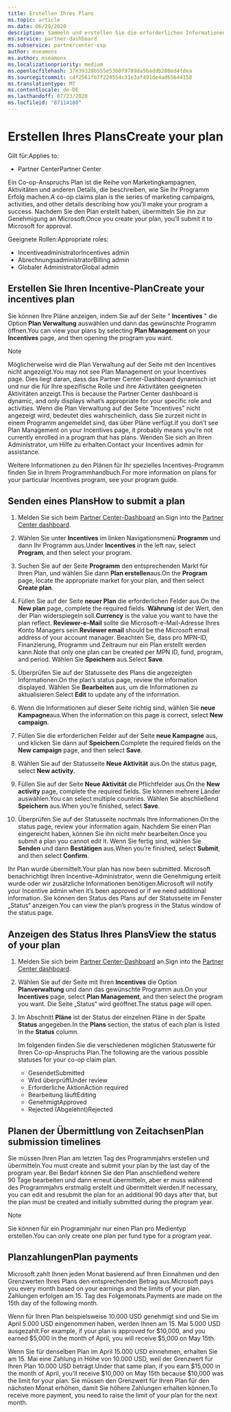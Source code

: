 ```yaml
---
title: Erstellen Ihres Plans
ms.topic: article
ms.date: 06/29/2020
description: Sammeln und erstellen Sie die erforderlichen Informationen, um einen erfolgreichen Marketingplan für Ihr Incentives-Programm zu generieren.
ms.service: partner-dashboard
ms.subservice: partnercenter-csp
author: mseamons
ms.author: mseamons
ms.localizationpriority: medium
ms.openlocfilehash: 37e39328b555e53b0f9789da5baddb280ed4fdea
ms.sourcegitcommit: c4f2561fb7f224554c31e3af491de4ad65644158
ms.translationtype: MT
ms.contentlocale: de-DE
ms.lasthandoff: 07/23/2020
ms.locfileid: "87114180"
---
```

# <a name="create-your-plan"></a><span data-ttu-id="9b1ff-103">Erstellen Ihres Plans</span><span class="sxs-lookup"><span data-stu-id="9b1ff-103">Create your plan</span></span>

<span data-ttu-id="9b1ff-104">Gilt für:</span><span class="sxs-lookup"><span data-stu-id="9b1ff-104">Applies to:</span></span>

- <span data-ttu-id="9b1ff-105">Partner Center</span><span class="sxs-lookup"><span data-stu-id="9b1ff-105">Partner Center</span></span>

<span data-ttu-id="9b1ff-106">Ein Co-op-Anspruchs Plan ist die Reihe von Marketingkampagnen, Aktivitäten und anderen Details, die beschreiben, wie Sie Ihr Programm Erfolg machen.</span><span class="sxs-lookup"><span data-stu-id="9b1ff-106">A co-op claims plan is the series of marketing campaigns, activities, and other details describing how you’ll make your program a success.</span></span> <span data-ttu-id="9b1ff-107">Nachdem Sie den Plan erstellt haben, übermitteln Sie ihn zur Genehmigung an Microsoft.</span><span class="sxs-lookup"><span data-stu-id="9b1ff-107">Once you create your plan, you’ll submit it to Microsoft for approval.</span></span> 

<span data-ttu-id="9b1ff-108">Geeignete Rollen:</span><span class="sxs-lookup"><span data-stu-id="9b1ff-108">Appropriate roles:</span></span>

- <span data-ttu-id="9b1ff-109">Incentiveadministrator</span><span class="sxs-lookup"><span data-stu-id="9b1ff-109">Incentives admin</span></span>
- <span data-ttu-id="9b1ff-110">Abrechnungsadministrator</span><span class="sxs-lookup"><span data-stu-id="9b1ff-110">Billing admin</span></span>
- <span data-ttu-id="9b1ff-111">Globaler Administrator</span><span class="sxs-lookup"><span data-stu-id="9b1ff-111">Global admin</span></span>

## <a name="create-your-incentives-plan"></a><span data-ttu-id="9b1ff-112">Erstellen Sie Ihren Incentive-Plan</span><span class="sxs-lookup"><span data-stu-id="9b1ff-112">Create your incentives plan</span></span>

<span data-ttu-id="9b1ff-113">Sie können Ihre Pläne anzeigen, indem Sie auf der Seite " **Incentives** " die Option **Plan Verwaltung** auswählen und dann das gewünschte Programm öffnen.</span><span class="sxs-lookup"><span data-stu-id="9b1ff-113">You can view your plans by selecting **Plan Management** on your **Incentives** page, and then opening the program you want.</span></span>

>[!NOTE]
><span data-ttu-id="9b1ff-114">Möglicherweise wird die Plan Verwaltung auf der Seite mit den Incentives nicht angezeigt.</span><span class="sxs-lookup"><span data-stu-id="9b1ff-114">You may not see Plan Management on your Incentives page.</span></span> <span data-ttu-id="9b1ff-115">Dies liegt daran, dass das Partner Center-Dashboard dynamisch ist und nur die für Ihre spezifische Rolle und ihre Aktivitäten geeigneten Aktivitäten anzeigt.</span><span class="sxs-lookup"><span data-stu-id="9b1ff-115">This is because the Partner Center dashboard is dynamic, and only displays what’s appropriate for your specific role and activities.</span></span> <span data-ttu-id="9b1ff-116">Wenn die Plan Verwaltung auf der Seite "Incentives" nicht angezeigt wird, bedeutet dies wahrscheinlich, dass Sie zurzeit nicht in einem Programm angemeldet sind, das über Pläne verfügt.</span><span class="sxs-lookup"><span data-stu-id="9b1ff-116">If you don’t see Plan Management on your Incentives page, it probably means you’re not currently enrolled in a program that has plans.</span></span> <span data-ttu-id="9b1ff-117">Wenden Sie sich an Ihren Administrator, um Hilfe zu erhalten.</span><span class="sxs-lookup"><span data-stu-id="9b1ff-117">Contact your Incentives admin for assistance.</span></span>

<span data-ttu-id="9b1ff-118">Weitere Informationen zu den Plänen für Ihr spezielles Incentives-Programm finden Sie in Ihrem Programmhandbuch.</span><span class="sxs-lookup"><span data-stu-id="9b1ff-118">For more information on plans for your particular Incentives program, see your program guide.</span></span>

## <a name="how-to-submit-a-plan"></a><span data-ttu-id="9b1ff-119">Senden eines Plans</span><span class="sxs-lookup"><span data-stu-id="9b1ff-119">How to submit a plan</span></span>

1. <span data-ttu-id="9b1ff-120">Melden Sie sich beim [Partner Center-Dashboard](https://partner.microsoft.com/dashboard/) an.</span><span class="sxs-lookup"><span data-stu-id="9b1ff-120">Sign into the [Partner Center dashboard](https://partner.microsoft.com/dashboard/).</span></span>

2. <span data-ttu-id="9b1ff-121">Wählen Sie unter **Incentives** im linken Navigationsmenü **Programm** und dann Ihr Programm aus.</span><span class="sxs-lookup"><span data-stu-id="9b1ff-121">Under **Incentives** in the left nav, select **Program**, and then select your program.</span></span> 

3. <span data-ttu-id="9b1ff-122">Suchen Sie auf der Seite **Programm** den entsprechenden Markt für Ihren Plan, und wählen Sie dann **Plan erstellen**aus.</span><span class="sxs-lookup"><span data-stu-id="9b1ff-122">On the **Program** page, locate the appropriate market for your plan, and then select **Create plan**.</span></span> 

4. <span data-ttu-id="9b1ff-123">Füllen Sie auf der Seite **neuer Plan** die erforderlichen Felder aus.</span><span class="sxs-lookup"><span data-stu-id="9b1ff-123">On the **New plan** page, complete the required fields.</span></span> <span data-ttu-id="9b1ff-124">**Währung** ist der Wert, den der Plan widerspiegeln soll.</span><span class="sxs-lookup"><span data-stu-id="9b1ff-124">**Currency** is the value you want to have the plan reflect.</span></span> <span data-ttu-id="9b1ff-125">**Reviewer-e-Mail** sollte die Microsoft-e-Mail-Adresse Ihres Konto Managers sein.</span><span class="sxs-lookup"><span data-stu-id="9b1ff-125">**Reviewer email** should be the Microsoft email address of your account manager.</span></span> <span data-ttu-id="9b1ff-126">Beachten Sie, dass pro MPN-ID, Finanzierung, Programm und Zeitraum nur ein Plan erstellt werden kann.</span><span class="sxs-lookup"><span data-stu-id="9b1ff-126">Note that only one plan can be created per MPN ID, fund, program, and period.</span></span> <span data-ttu-id="9b1ff-127">Wählen Sie **Speichern** aus.</span><span class="sxs-lookup"><span data-stu-id="9b1ff-127">Select **Save**.</span></span>

5. <span data-ttu-id="9b1ff-128">Überprüfen Sie auf der Statusseite des Plans die angezeigten Informationen.</span><span class="sxs-lookup"><span data-stu-id="9b1ff-128">On the plan’s status page, review the information displayed.</span></span> <span data-ttu-id="9b1ff-129">Wählen Sie **Bearbeiten** aus, um die Informationen zu aktualisieren.</span><span class="sxs-lookup"><span data-stu-id="9b1ff-129">Select **Edit** to update any of the information.</span></span>

6. <span data-ttu-id="9b1ff-130">Wenn die Informationen auf dieser Seite richtig sind, wählen Sie **neue Kampagne**aus.</span><span class="sxs-lookup"><span data-stu-id="9b1ff-130">When the information on this page is correct, select **New campaign**.</span></span>

7. <span data-ttu-id="9b1ff-131">Füllen Sie die erforderlichen Felder auf der Seite **neue Kampagne** aus, und klicken Sie dann auf **Speichern**.</span><span class="sxs-lookup"><span data-stu-id="9b1ff-131">Complete the required fields on the **New campaign** page, and then select **Save**.</span></span>

8. <span data-ttu-id="9b1ff-132">Wählen Sie auf der Statusseite **Neue Aktivität** aus.</span><span class="sxs-lookup"><span data-stu-id="9b1ff-132">On the status page, select **New activity**.</span></span> 

9. <span data-ttu-id="9b1ff-133">Füllen Sie auf der Seite **Neue Aktivität** die Pflichtfelder aus.</span><span class="sxs-lookup"><span data-stu-id="9b1ff-133">On the **New activity** page, complete the required fields.</span></span> <span data-ttu-id="9b1ff-134">Sie können mehrere Länder auswählen.</span><span class="sxs-lookup"><span data-stu-id="9b1ff-134">You can select multiple countries.</span></span> <span data-ttu-id="9b1ff-135">Wählen Sie abschließend **Speichern** aus.</span><span class="sxs-lookup"><span data-stu-id="9b1ff-135">When you’re finished, select **Save**.</span></span> 

10. <span data-ttu-id="9b1ff-136">Überprüfen Sie auf der Statusseite nochmals Ihre Informationen.</span><span class="sxs-lookup"><span data-stu-id="9b1ff-136">On the status page, review your information again.</span></span> <span data-ttu-id="9b1ff-137">Nachdem Sie einen Plan eingereicht haben, können Sie ihn nicht mehr bearbeiten.</span><span class="sxs-lookup"><span data-stu-id="9b1ff-137">Once you submit a plan you cannot edit it.</span></span> <span data-ttu-id="9b1ff-138">Wenn Sie fertig sind, wählen Sie **Senden** und dann **Bestätigen** aus.</span><span class="sxs-lookup"><span data-stu-id="9b1ff-138">When you’re finished, select **Submit**, and then select **Confirm**.</span></span>

<span data-ttu-id="9b1ff-139">Ihr Plan wurde übermittelt.</span><span class="sxs-lookup"><span data-stu-id="9b1ff-139">Your plan has now been submitted.</span></span> <span data-ttu-id="9b1ff-140">Microsoft benachrichtigt Ihren Incentive-Administrator, wenn die Genehmigung erteilt wurde oder wir zusätzliche Informationen benötigen.</span><span class="sxs-lookup"><span data-stu-id="9b1ff-140">Microsoft will notify your Incentive admin when it’s been approved or if we need additional information.</span></span> <span data-ttu-id="9b1ff-141">Sie können den Status des Plans auf der Statusseite im Fenster „Status“ anzeigen.</span><span class="sxs-lookup"><span data-stu-id="9b1ff-141">You can view the plan’s progress in the Status window of the status page.</span></span>

## <a name="view-the-status-of-your-plan"></a><span data-ttu-id="9b1ff-142">Anzeigen des Status Ihres Plans</span><span class="sxs-lookup"><span data-stu-id="9b1ff-142">View the status of your plan</span></span>

1. <span data-ttu-id="9b1ff-143">Melden Sie sich beim [Partner Center-Dashboard](https://partner.microsoft.com/dashboard/) an.</span><span class="sxs-lookup"><span data-stu-id="9b1ff-143">Sign into the [Partner Center dashboard](https://partner.microsoft.com/dashboard/).</span></span>

2. <span data-ttu-id="9b1ff-144">Wählen Sie auf der Seite mit Ihren **Incentives** die Option **Planverwaltung** und dann das gewünschte Programm aus.</span><span class="sxs-lookup"><span data-stu-id="9b1ff-144">On your **Incentives** page, select **Plan Management**, and then select the program you want.</span></span> <span data-ttu-id="9b1ff-145">Die Seite „Status“ wird geöffnet.</span><span class="sxs-lookup"><span data-stu-id="9b1ff-145">The status page will open.</span></span>

3. <span data-ttu-id="9b1ff-146">Im Abschnitt **Pläne** ist der Status der einzelnen Pläne in der Spalte **Status** angegeben.</span><span class="sxs-lookup"><span data-stu-id="9b1ff-146">In the **Plans** section, the status of each plan is listed in the **Status** column.</span></span>

   <span data-ttu-id="9b1ff-147">Im folgenden finden Sie die verschiedenen möglichen Statuswerte für Ihren Co-op-Anspruchs Plan.</span><span class="sxs-lookup"><span data-stu-id="9b1ff-147">The following are the various possible statuses for your co-op claim plan.</span></span>

   - <span data-ttu-id="9b1ff-148">Gesendet</span><span class="sxs-lookup"><span data-stu-id="9b1ff-148">Submitted</span></span>
   - <span data-ttu-id="9b1ff-149">Wird überprüft</span><span class="sxs-lookup"><span data-stu-id="9b1ff-149">Under review</span></span>
   - <span data-ttu-id="9b1ff-150">Erforderliche Aktion</span><span class="sxs-lookup"><span data-stu-id="9b1ff-150">Action required</span></span>
   - <span data-ttu-id="9b1ff-151">Bearbeitung läuft</span><span class="sxs-lookup"><span data-stu-id="9b1ff-151">Editing</span></span>
   - <span data-ttu-id="9b1ff-152">Genehmigt</span><span class="sxs-lookup"><span data-stu-id="9b1ff-152">Approved</span></span>
   - <span data-ttu-id="9b1ff-153">Rejected (Abgelehnt)</span><span class="sxs-lookup"><span data-stu-id="9b1ff-153">Rejected</span></span>

## <a name="plan-submission-timelines"></a><span data-ttu-id="9b1ff-154">Planen der Übermittlung von Zeitachsen</span><span class="sxs-lookup"><span data-stu-id="9b1ff-154">Plan submission timelines</span></span>

<span data-ttu-id="9b1ff-155">Sie müssen Ihren Plan am letzten Tag des Programmjahrs erstellen und übermitteln.</span><span class="sxs-lookup"><span data-stu-id="9b1ff-155">You must create and submit your plan by the last day of the program year.</span></span> <span data-ttu-id="9b1ff-156">Bei Bedarf können Sie den Plan anschließend weitere 90 Tage bearbeiten und dann erneut übermitteln, aber er muss während des Programmjahrs erstmalig erstellt und übermittelt werden.</span><span class="sxs-lookup"><span data-stu-id="9b1ff-156">If necessary, you can edit and resubmit the plan for an additional 90 days after that, but the plan must be created and initially submitted during the program year.</span></span>

>[!NOTE]
> <span data-ttu-id="9b1ff-157">Sie können für ein Programmjahr nur einen Plan pro Medientyp erstellen.</span><span class="sxs-lookup"><span data-stu-id="9b1ff-157">You can only create one plan per fund type for a program year.</span></span>

## <a name="plan-payments"></a><span data-ttu-id="9b1ff-158">Planzahlungen</span><span class="sxs-lookup"><span data-stu-id="9b1ff-158">Plan payments</span></span>

<span data-ttu-id="9b1ff-159">Microsoft zahlt Ihnen jeden Monat basierend auf Ihren Einnahmen und den Grenzwerten Ihres Plans den entsprechenden Betrag aus.</span><span class="sxs-lookup"><span data-stu-id="9b1ff-159">Microsoft pays you every month based on your earnings and the limits of your plan.</span></span> <span data-ttu-id="9b1ff-160">Zahlungen erfolgen am 15. Tag des Folgemonats.</span><span class="sxs-lookup"><span data-stu-id="9b1ff-160">Payments are made on the 15th day of the following month.</span></span>

<span data-ttu-id="9b1ff-161">Wenn für Ihren Plan beispielsweise 10.000 USD genehmigt sind und Sie im April 5.000 USD eingenommen haben, werden Ihnen am 15. Mai 5.000 USD ausgezahlt.</span><span class="sxs-lookup"><span data-stu-id="9b1ff-161">For example, if your plan is approved for $10,000, and you earned $5,000 in the month of April, you will receive $5,000 on May 15th.</span></span>

<span data-ttu-id="9b1ff-162">Wenn Sie für denselben Plan im April 15.000 USD einnehmen, erhalten Sie am 15. Mai eine Zahlung in Höhe von 10.000 USD, weil der Grenzwert für Ihren Plan 10.000 USD beträgt.</span><span class="sxs-lookup"><span data-stu-id="9b1ff-162">Under that same plan, if you earn $15,000 in the month of April, you’ll receive $10,000 on May 15th because $10,000 was the limit for your plan.</span></span> <span data-ttu-id="9b1ff-163">Sie müssen den Grenzwert für Ihren Plan für den nächsten Monat erhöhen, damit Sie höhere Zahlungen erhalten können.</span><span class="sxs-lookup"><span data-stu-id="9b1ff-163">To receive more payment, you need to raise the limit of your plan for the next month.</span></span>
